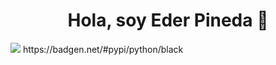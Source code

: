 <div align="center">
<h1 align="center">Hola, soy Eder Pineda 👋</h1>
</div>
<img src="https://i.imgur.com/f7ZJ57Y.jpeg">
https://badgen.net/#pypi/python/black
